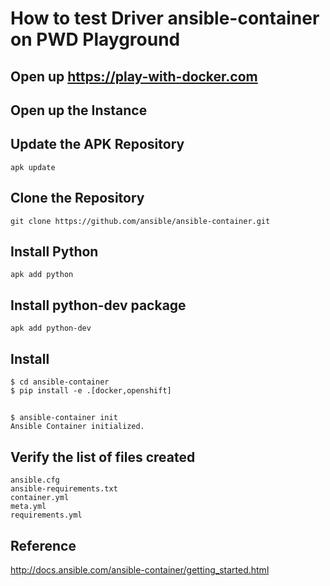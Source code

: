 #  How to test Driver ansible-container on PWD Playground

## Open up https://play-with-docker.com

## Open up the Instance

## Update the APK Repository
```
apk update
```

## Clone the Repository

```
git clone https://github.com/ansible/ansible-container.git
```

## Install Python

```
apk add python
```

## Install python-dev package

```
apk add python-dev
```

## Install 

```
$ cd ansible-container
$ pip install -e .[docker,openshift]
```

## 

```
$ ansible-container init
Ansible Container initialized.
```

## Verify the list of files created

```
ansible.cfg
ansible-requirements.txt
container.yml
meta.yml
requirements.yml
```

## 





## Reference

http://docs.ansible.com/ansible-container/getting_started.html
